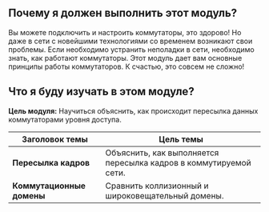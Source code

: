 <!-- 2.0.1 -->
## Почему я должен выполнить этот модуль?

Вы можете подключить и настроить коммутаторы, это здорово! Но даже в сети с новейшими технологиями со временем возникают свои проблемы. Если необходимо устранить неполадки в сети, необходимо знать, как работают коммутаторы. Этот модуль дает вам основные принципы работы коммутаторов. К счастью, это совсем не сложно!

<!-- 2.0.2 -->
## Что я буду изучать в этом модуле?

**Цель модуля:** Научиться объяснить, как происходит пересылка данных коммутаторами уровня доступа.

| **Заголовок темы** | **Цель темы** |
| --- | --- |
| **Пересылка кадров** | Объяснить, как выполняется пересылка кадров в коммутируемой сети. |
| **Коммутационные домены** | Сравнить коллизионный и широковещательный домены. |


